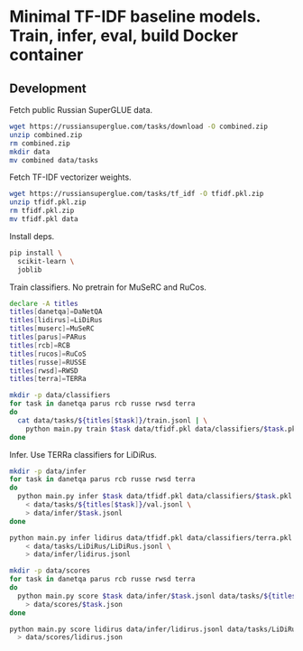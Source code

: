 
# Minimal TF-IDF baseline models. Train, infer, eval, build Docker container

## Development

Fetch public Russian SuperGLUE data.

```bash
wget https://russiansuperglue.com/tasks/download -O combined.zip
unzip combined.zip
rm combined.zip
mkdir data
mv combined data/tasks
```

Fetch TF-IDF vectorizer weights.

```bash
wget https://russiansuperglue.com/tasks/tf_idf -O tfidf.pkl.zip
unzip tfidf.pkl.zip
rm tfidf.pkl.zip
mv tfidf.pkl data
```

Install deps.

```bash
pip install \
  scikit-learn \
  joblib
```

Train classifiers. No pretrain for MuSeRC and RuCos. 

```bash
declare -A titles
titles[danetqa]=DaNetQA
titles[lidirus]=LiDiRus
titles[muserc]=MuSeRC
titles[parus]=PARus
titles[rcb]=RCB
titles[rucos]=RuCoS
titles[russe]=RUSSE
titles[rwsd]=RWSD
titles[terra]=TERRa

mkdir -p data/classifiers
for task in danetqa parus rcb russe rwsd terra
do
  cat data/tasks/${titles[$task]}/train.jsonl | \
    python main.py train $task data/tfidf.pkl data/classifiers/$task.pkl
done
```

Infer. Use TERRa classifiers for LiDiRus.

```bash
mkdir -p data/infer
for task in danetqa parus rcb russe rwsd terra
do
  python main.py infer $task data/tfidf.pkl data/classifiers/$task.pkl \
    < data/tasks/${titles[$task]}/val.jsonl \
    > data/infer/$task.jsonl
done

python main.py infer lidirus data/tfidf.pkl data/classifiers/terra.pkl \
    < data/tasks/LiDiRus/LiDiRus.jsonl \
    > data/infer/lidirus.jsonl
```

```bash
mkdir -p data/scores
for task in danetqa parus rcb russe rwsd terra
do
  python main.py score $task data/infer/$task.jsonl data/tasks/${titles[$task]}/val.jsonl \
    > data/scores/$task.json
done

python main.py score lidirus data/infer/lidirus.jsonl data/tasks/LiDiRus/LiDiRus.jsonl \
  > data/scores/lidirus.json
```
